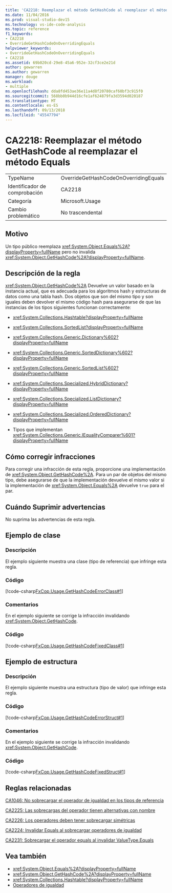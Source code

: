 ```yaml
---
title: 'CA2218: Reemplazar el método GetHashCode al reemplazar el método Equals'
ms.date: 11/04/2016
ms.prod: visual-studio-dev15
ms.technology: vs-ide-code-analysis
ms.topic: reference
f1_keywords:
- CA2218
- OverrideGetHashCodeOnOverridingEquals
helpviewer_keywords:
- OverrideGetHashCodeOnOverridingEquals
- CA2218
ms.assetid: 69b020cd-29e8-45a6-952e-32cf3ce2e21d
author: gewarren
ms.author: gewarren
manager: douge
ms.workload:
- multiple
ms.openlocfilehash: dda8fd453ae36e11a4d8f20780caf60bf3c915f0
ms.sourcegitcommit: 568bb0b944d16cfe1af624879fa3d3594d020187
ms.translationtype: MT
ms.contentlocale: es-ES
ms.lasthandoff: 09/13/2018
ms.locfileid: "45547794"
---
```

# <a name="ca2218-override-gethashcode-on-overriding-equals"></a>CA2218: Reemplazar el método GetHashCode al reemplazar el método Equals

|||
|-|-|
|TypeName|OverrideGetHashCodeOnOverridingEquals|
|Identificador de comprobación|CA2218|
|Categoría|Microsoft.Usage|
|Cambio problemático|No trascendental|

## <a name="cause"></a>Motivo
 Un tipo público reemplaza <xref:System.Object.Equals%2A?displayProperty=fullName> pero no invalida <xref:System.Object.GetHashCode%2A?displayProperty=fullName>.

## <a name="rule-description"></a>Descripción de la regla
 <xref:System.Object.GetHashCode%2A> Devuelve un valor basado en la instancia actual, que es adecuada para los algoritmos hash y estructuras de datos como una tabla hash. Dos objetos que son del mismo tipo y son iguales deben devolver el mismo código hash para asegurarse de que las instancias de los tipos siguientes funcionan correctamente:

- <xref:System.Collections.Hashtable?displayProperty=fullName>

- <xref:System.Collections.SortedList?displayProperty=fullName>

- <xref:System.Collections.Generic.Dictionary%602?displayProperty=fullName>

- <xref:System.Collections.Generic.SortedDictionary%602?displayProperty=fullName>

- <xref:System.Collections.Generic.SortedList%602?displayProperty=fullName>

- <xref:System.Collections.Specialized.HybridDictionary?displayProperty=fullName>

- <xref:System.Collections.Specialized.ListDictionary?displayProperty=fullName>

- <xref:System.Collections.Specialized.OrderedDictionary?displayProperty=fullName>

- Tipos que implementan <xref:System.Collections.Generic.IEqualityComparer%601?displayProperty=fullName>

## <a name="how-to-fix-violations"></a>Cómo corregir infracciones
 Para corregir una infracción de esta regla, proporcione una implementación de <xref:System.Object.GetHashCode%2A>. Para un par de objetos del mismo tipo, debe asegurarse de que la implementación devuelve el mismo valor si la implementación de <xref:System.Object.Equals%2A> devuelve `true` para el par.

## <a name="when-to-suppress-warnings"></a>Cuándo Suprimir advertencias
 No suprima las advertencias de esta regla.

## <a name="class-example"></a>Ejemplo de clase

### <a name="description"></a>Descripción
 El ejemplo siguiente muestra una clase (tipo de referencia) que infringe esta regla.

### <a name="code"></a>Código
 [!code-csharp[FxCop.Usage.GetHashCodeErrorClass#1](../code-quality/codesnippet/CSharp/ca2218-override-gethashcode-on-overriding-equals_1.cs)]

### <a name="comments"></a>Comentarios
 En el ejemplo siguiente se corrige la infracción invalidando <xref:System.Object.GetHashCode>.

### <a name="code"></a>Código
 [!code-csharp[FxCop.Usage.GetHashCodeFixedClass#1](../code-quality/codesnippet/CSharp/ca2218-override-gethashcode-on-overriding-equals_2.cs)]

## <a name="structure-example"></a>Ejemplo de estructura

### <a name="description"></a>Descripción
 El ejemplo siguiente muestra una estructura (tipo de valor) que infringe esta regla.

### <a name="code"></a>Código
 [!code-csharp[FxCop.Usage.GetHashCodeErrorStruct#1](../code-quality/codesnippet/CSharp/ca2218-override-gethashcode-on-overriding-equals_3.cs)]

### <a name="comments"></a>Comentarios
 En el ejemplo siguiente se corrige la infracción invalidando <xref:System.Object.GetHashCode>.

### <a name="code"></a>Código
 [!code-csharp[FxCop.Usage.GetHashCodeFixedStruct#1](../code-quality/codesnippet/CSharp/ca2218-override-gethashcode-on-overriding-equals_4.cs)]

## <a name="related-rules"></a>Reglas relacionadas
 [CA1046: No sobrecargar el operador de igualdad en los tipos de referencia](../code-quality/ca1046-do-not-overload-operator-equals-on-reference-types.md)

 [CA2225: Las sobrecargas del operador tienen alternativas con nombre](../code-quality/ca2225-operator-overloads-have-named-alternates.md)

 [CA2226: Los operadores deben tener sobrecargar simétricas](../code-quality/ca2226-operators-should-have-symmetrical-overloads.md)

 [CA2224: Invalidar Equals al sobrecargar operadores de igualdad](../code-quality/ca2224-override-equals-on-overloading-operator-equals.md)

 [CA2231: Sobrecargar el operador equals al invalidar ValueType.Equals](../code-quality/ca2231-overload-operator-equals-on-overriding-valuetype-equals.md)

## <a name="see-also"></a>Vea también

- <xref:System.Object.Equals%2A?displayProperty=fullName>
- <xref:System.Object.GetHashCode%2A?displayProperty=fullName>
- <xref:System.Collections.Hashtable?displayProperty=fullName>
- [Operadores de igualdad](/dotnet/standard/design-guidelines/equality-operators)